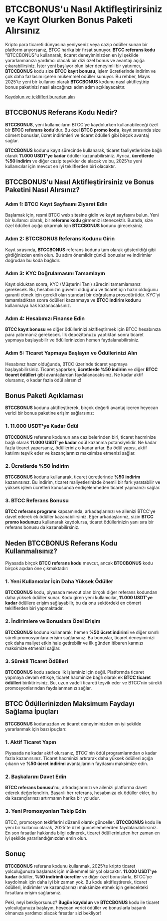 <h1>BTCCBONUS'u Nasıl Aktifleştirirsiniz ve Kayıt Olurken Bonus Paketi Alırsınız</h1>
    </header>

  <section>
        <p>Kripto para ticareti dünyasına yeniyseniz veya cazip ödüller sunan bir platform arıyorsanız, BTCC harika bir fırsat sunuyor. <strong>BTCC referans kodu</strong> "BTCCBONUS"u kullanarak, ticaret deneyiminizden en iyi şekilde yararlanmanıza yardımcı olacak bir dizi özel bonus ve avantajı açığa çıkarabilirsiniz. İster yeni başlıyor olun ister deneyimli bir yatırımcı, <strong>BTCCBONUS</strong> kodu size <strong>BTCC kayıt bonusu</strong>, işlem ücretlerinde indirim ve çok daha fazlasını içeren mükemmel ödüller sunuyor. Bu rehber, Mayıs 2025'te yeni bir kullanıcı olarak <strong>BTCCBONUS</strong> kodunu nasıl aktifleştirip bonus paketinizi nasıl alacağınızı adım adım açıklayacaktır.</p>
    </section>
<p><a href="https://partner.btcc.com/us/c/BTCCBONUS/9303" target="_blank">Kaydolun ve teklifleri buradan alın </a></p>



<img src="https://images.mirror-media.xyz/publication-images/-Gh6C4vVamKvXFpvE7083.png?height=500&amp;width=1000" decoding="async" data-nimg="fill" class="css-xah9so" style="position: absolute; inset: 0px; box-sizing: border-box; padding: 0px; border: none; margin: auto; display: block; width: 0px; height: 0px; min-width: 100%; max-width: 100%; min-height: 100%; max-height: 100%;">
  <section>
        <h2><strong>BTCCBONUS</strong> Referans Kodu Nedir?</h2>
        <p><strong>BTCCBONUS</strong>, yeni kullanıcıların BTCC'ye kaydolurken kullanabileceği özel bir <strong>BTCC referans kodu</strong>'dur. Bu özel <strong>BTCC promo kodu</strong>, kayıt sırasında size cömert bonuslar, ücret indirimleri ve ticaret ödülleri gibi birçok avantaj sağlar.</p>
        <p><strong>BTCCBONUS</strong> kodunu kayıt sürecinde kullanarak, ticaret faaliyetlerinize bağlı olarak <strong>11.000 USDT'ye kadar</strong> ödüller kazanabilirsiniz. Ayrıca, <strong>ücretlerde %50 indirim</strong> ve diğer cazip teşvikler de alacak ve bu, 2025'te yeni kullanıcılar için mevcut en iyi tekliflerden biri olacaktır.</p>
    </section>

  <section>
        <h2><strong>BTCCBONUS</strong>'u Nasıl Aktifleştirirsiniz ve Bonus Paketini Nasıl Alırsınız?</h2>
        <h3>Adım 1: BTCC Kayıt Sayfasını Ziyaret Edin</h3>
        <p>Başlamak için, resmi BTCC web sitesine gidin ve kayıt sayfasını bulun. Yeni bir kullanıcı olarak, bir <strong>referans kodu</strong> girmeniz istenecektir. Burada, size özel ödülleri açığa çıkarmak için <strong>BTCCBONUS</strong> kodunu gireceksiniz.</p>

  <h3>Adım 2: <strong>BTCCBONUS</strong> Referans Kodunu Girin</h3>
        <p>Kayıt sırasında, <strong>BTCCBONUS</strong> referans kodunu tam olarak gösterildiği gibi girdiğinizden emin olun. Bu adım önemlidir çünkü bonuslar ve indirimler doğrudan bu koda bağlıdır.</p>

  <h3>Adım 3: KYC Doğrulamasını Tamamlayın</h3>
        <p>Kayıt olduktan sonra, KYC (Müşterini Tanı) sürecini tamamlamanız gerekecek. Bu, hesabınızın güvenli olduğunu ve ticaret için hazır olduğunu garanti etmek için gerekli olan standart bir doğrulama prosedürüdür. KYC'yi tamamladıktan sonra ödülleri kazanmaya ve <strong>BTCC indirim kodu</strong>nu kullanmaya hak kazanacaksınız.</p>

  <h3>Adım 4: Hesabınızı Finanse Edin</h3>
      <p><strong>BTCC kayıt bonusu</strong> ve diğer ödüllerinizi aktifleştirmek için BTCC hesabınıza para yatırmanız gerekecek. İlk depozitonuzu yaptıktan sonra ticaret yapmaya başlayabilir ve ödüllerinizden hemen faydalanabilirsiniz.</p>

  <h3>Adım 5: Ticaret Yapmaya Başlayın ve Ödüllerinizi Alın</h3>
        <p>Hesabınız hazır olduğunda, BTCC üzerinde ticaret yapmaya başlayabilirsiniz. Ticaret yaparken, <strong>ücretlerde %50 indirim</strong> ve diğer <strong>BTCC ticaret ödülleri</strong> gibi avantajlardan faydalanacaksınız. Ne kadar aktif olursanız, o kadar fazla ödül alırsınız!</p>
  </section>

  <section>
      <h2>Bonus Paketi Açıklaması</h2>
      <p><strong>BTCCBONUS</strong> kodunu aktifleştirerek, birçok değerli avantaj içeren heyecan verici bir bonus paketine erişim sağlarsınız:</p>

<h3>1. 11.000 USDT'ye Kadar Ödül</h3>
      <p><strong>BTCCBONUS</strong> referans kodunun ana cazibelerinden biri, ticaret hacminize bağlı olarak <strong>11.000 USDT'ye kadar</strong> ödül kazanma potansiyelidir. Ne kadar fazla ticaret yaparsanız, ödülleriniz o kadar artar. Bu ödül yapısı, aktif katılımı teşvik eder ve kazançlarınızı maksimize etmenizi sağlar.</p>

<h3>2. Ücretlerde %50 İndirim</h3>
      <p><strong>BTCCBONUS</strong> kodunu kullanarak, ticaret ücretlerinde <strong>%50 indirim</strong> kazanırsınız. Bu indirim, ticaret maliyetlerinizde önemli bir fark yaratabilir ve yüksek işlem ücretleri konusunda endişelenmeden ticaret yapmanızı sağlar.</p>

<h3>3. BTCC Referans Bonusu</h3>
      <p><strong>BTCC referans programı</strong> kapsamında, arkadaşlarınızı ve ailenizi BTCC'ye davet ederek ek ödüller kazanabilirsiniz. Eğer arkadaşlarınız, sizin <strong>BTCC promo kodunuz</strong>u kullanarak kaydolursa, ticaret ödüllerinizin yanı sıra bir referans bonusu da kazanabilirsiniz.</p>
  </section>

  <section>
  <h2>Neden <strong>BTCCBONUS</strong> Referans Kodu Kullanmalısınız?</h2>
  <p>Piyasada birçok <strong>BTCC referans kodu</strong> mevcut, ancak <strong>BTCCBONUS</strong> kodu birçok açıdan öne çıkmaktadır:</p>

  <h3>1. Yeni Kullanıcılar İçin Daha Yüksek Ödüller</h3>
  <p><strong>BTCCBONUS</strong> kodu, piyasada mevcut olan birçok diğer referans kodundan daha yüksek ödüller sunar. Kodu giren yeni kullanıcılar, <strong>11.000 USDT'ye kadar</strong> ödüllere erişim sağlayabilir, bu da onu sektördeki en cömert tekliflerden biri yapmaktadır.</p>

  <h3>2. İndirimlere ve Bonuslara Özel Erişim</h3>
  <p><strong>BTCCBONUS</strong> kodunu kullanarak, hemen <strong>%50 ücret indirimi</strong> ve diğer sınırlı süreli promosyonlara erişim sağlarsınız. Bu bonuslar, ticaret deneyiminizi çok daha maliyet etkin hale getirebilir ve ilk günden itibaren karınızı maksimize etmenizi sağlar.</p>

  <h3>3. Sürekli Ticaret Ödülleri</h3>
  <p><strong>BTCCBONUS</strong> kodu sadece ilk işleminiz için değil. Platformda ticaret yapmaya devam ettikçe, ticaret hacminize bağlı olarak ek <strong>BTCC ticaret ödülleri</strong> biriktirirsiniz. Bu, uzun vadeli ticareti teşvik eder ve BTCC’nin sürekli promosyonlarından faydalanmanızı sağlar.</p>
  </section>

<section>
  <h2>BTCC Ödüllerinizden Maksimum Faydayı Sağlama İpuçları</h2>
  <p><strong>BTCCBONUS</strong> kodunuzdan ve ticaret deneyiminizden en iyi şekilde yararlanmak için bazı ipuçları:</p>

  <h3>1. Aktif Ticaret Yapın</h3>
  <p>Piyasada ne kadar aktif olursanız, BTCC'nin ödül programlarından o kadar fazla kazanırsınız. Ticaret hacminizi artırarak daha yüksek ödülleri açığa çıkarın ve <strong>%50 ücret indirimi</strong> avantajlarının faydasını maksimize edin.</p>

  <h3>2. Başkalarını Davet Edin</h3>
  <p><strong>BTCC referans bonusu</strong>'nu, arkadaşlarınızı ve ailenizi platforma davet ederek değerlendirin. Başarılı her referans, hesabınıza ek ödüller ekler, bu da kazançlarınızı artırmanın harika bir yoludur.</p>

  <h3>3. Yeni Promosyonları Takip Edin</h3>
  <p>BTCC, promosyon tekliflerini düzenli olarak günceller. <strong>BTCCBONUS</strong> kodu ile yeni bir kullanıcı olarak, 2025'te özel güncellemelerden faydalanabilirsiniz. En son fırsatlar hakkında bilgi edinerek, ticaret ödüllerinizden her zaman en iyi şekilde yararlandığınızdan emin olun.</p>
  </section>

  <section>
  <h2>Sonuç</h2>
  <p><strong>BTCCBONUS</strong> referans kodunu kullanmak, 2025'te kripto ticaret yolculuğunuza başlamak için mükemmel bir yol olacaktır. <strong>11.000 USDT'ye kadar</strong> ödüller, <strong>%50 indirimli ücretler</strong> ve diğer özel bonuslarla, BTCC'ye kaydolmak için daha iyi bir zaman yok. Bu kodu aktifleştirerek, ticaret ödülleri, indirimler ve kazançlarınızı maksimize etmek için gelecekteki fırsatlara erişim sağlarsınız.</p>

  <p>Peki, neyi bekliyorsunuz? <strong>Bugün kaydolun</strong> ve <strong>BTCCBONUS</strong> kodu ile ticaret yolculuğunuza başlayın, heyecan verici ödüller ve bonuslarla başarılı olmanıza yardımcı olacak fırsatlar sizi bekliyor!</p>
  </section>

</body>
</html>
